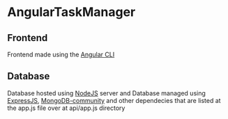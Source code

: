 # AngularTaskManager

## Frontend

Frontend made using the [Angular CLI](https://github.com/angular/angular-cli)

## Database

Database hosted using [NodeJS](https://github.com/nodejs/node) server and Database managed using [ExpressJS](https://github.com/expressjs/express), [MongoDB-community](https://github.com/mongodb/mongo) and other dependecies that are listed at the app.js file over at api/app.js directory
